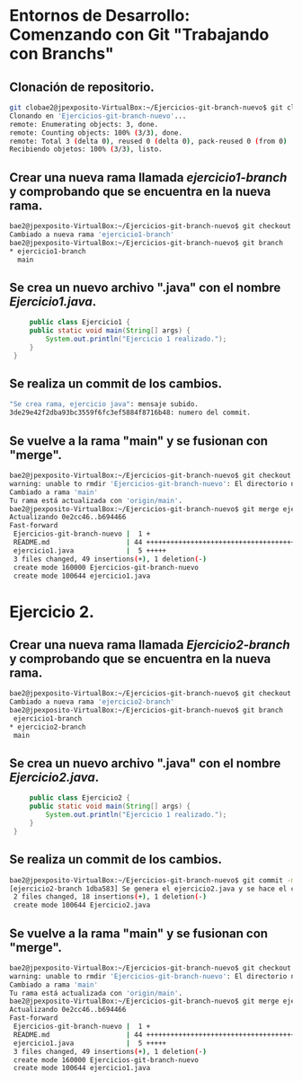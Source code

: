 # Entornos de Desarrollo: Comenzando con Git "Trabajando con Branchs"
 <div style="justify">
  
 ## Clonación de repositorio.
```bash
git clobae2@jpexposito-VirtualBox:~/Ejercicios-git-branch-nuevo$ git clone https://github.com/Cdiagal/Ejercicios-git-branch-nuevo
Clonando en 'Ejercicios-git-branch-nuevo'...
remote: Enumerating objects: 3, done.
remote: Counting objects: 100% (3/3), done.
remote: Total 3 (delta 0), reused 0 (delta 0), pack-reused 0 (from 0)
Recibiendo objetos: 100% (3/3), listo.
```
## Crear una nueva rama llamada *ejercicio1-branch* y comprobando que se encuentra en la nueva rama.

```bash
bae2@jpexposito-VirtualBox:~/Ejercicios-git-branch-nuevo$ git checkout -b ejercicio1-branch
Cambiado a nueva rama 'ejercicio1-branch'
bae2@jpexposito-VirtualBox:~/Ejercicios-git-branch-nuevo$ git branch
* ejercicio1-branch
  main
```

## Se crea un nuevo archivo ".java" con el nombre *Ejercicio1.java*.

```java
     public class Ejercicio1 {
     public static void main(String[] args) {
         System.out.println("Ejercicio 1 realizado.");
     }
 }    
```

## Se realiza un commit de los cambios.
```bash
"Se crea rama, ejercicio java": mensaje subido.
3de29e42f2dba93bc3559f6fc3ef5884f8716b48: numero del commit.
```

## Se vuelve a la rama "main" y se fusionan con "merge".

```bash
bae2@jpexposito-VirtualBox:~/Ejercicios-git-branch-nuevo$ git checkout main
warning: unable to rmdir 'Ejercicios-git-branch-nuevo': El directorio no está vacío
Cambiado a rama 'main'
Tu rama está actualizada con 'origin/main'.
bae2@jpexposito-VirtualBox:~/Ejercicios-git-branch-nuevo$ git merge ejercicio1-branch
Actualizando 0e2cc46..b694466
Fast-forward
 Ejercicios-git-branch-nuevo |  1 +
 README.md                   | 44 +++++++++++++++++++++++++++++++++++++++++++-
 ejercicio1.java             |  5 +++++
 3 files changed, 49 insertions(+), 1 deletion(-)
 create mode 160000 Ejercicios-git-branch-nuevo
 create mode 100644 ejercicio1.java
```




# Ejercicio 2.
 <div style="justify"> 

 ## Crear una nueva rama llamada *Ejercicio2-branch* y comprobando que se encuentra en la nueva rama.
 ```bash
 bae2@jpexposito-VirtualBox:~/Ejercicios-git-branch-nuevo$ git checkout -b ejercicio2-branch
Cambiado a nueva rama 'ejercicio2-branch'
bae2@jpexposito-VirtualBox:~/Ejercicios-git-branch-nuevo$ git branch
  ejercicio1-branch
* ejercicio2-branch
  main
 ```

 ## Se crea un nuevo archivo ".java" con el nombre *Ejercicio2.java*.

```java
     public class Ejercicio2 {
     public static void main(String[] args) {
         System.out.println("Ejercicio 1 realizado.");
     }
 }    
```
## Se realiza un commit de los cambios.
```bash
bae2@jpexposito-VirtualBox:~/Ejercicios-git-branch-nuevo$ git commit -m "Se genera el ejercicio2.java y se hace el commit"
[ejercicio2-branch 1dba583] Se genera el ejercicio2.java y se hace el commit
 2 files changed, 18 insertions(+), 1 deletion(-)
 create mode 100644 Ejercicio2.java
```
## Se vuelve a la rama "main" y se fusionan con "merge".

```bash
bae2@jpexposito-VirtualBox:~/Ejercicios-git-branch-nuevo$ git checkout main
warning: unable to rmdir 'Ejercicios-git-branch-nuevo': El directorio no está vacío
Cambiado a rama 'main'
Tu rama está actualizada con 'origin/main'.
bae2@jpexposito-VirtualBox:~/Ejercicios-git-branch-nuevo$ git merge ejercicio1-branch
Actualizando 0e2cc46..b694466
Fast-forward
 Ejercicios-git-branch-nuevo |  1 +
 README.md                   | 44 +++++++++++++++++++++++++++++++++++++++++++-
 ejercicio1.java             |  5 +++++
 3 files changed, 49 insertions(+), 1 deletion(-)
 create mode 160000 Ejercicios-git-branch-nuevo
 create mode 100644 ejercicio1.java
```

```